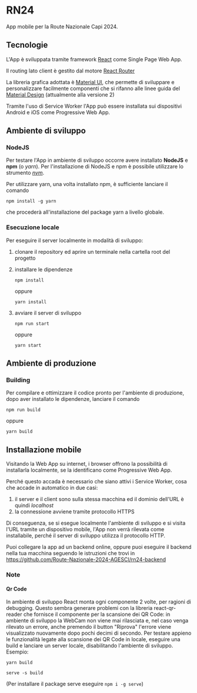 # RN24

App mobile per la Route Nazionale Capi 2024.

## Tecnologie

L'App è sviluppata tramite framework [React](https://react.dev) come Single Page Web App.

Il routing lato client è gestito dal motore [React Router](https://reactrouter.com/en/main)

La libreria grafica adottata è [Material UI](https://mui.com/material-ui/), che permette di sviluppare e personalizzare facilmente componenti che si rifanno alle linee guida del [Material Design](https://m2.material.io) (attualmente alla versione 2)

Tramite l'uso di Service Worker l'App può essere installata sui dispositivi Android e iOS come Progressive Web App.

## Ambiente di sviluppo

### NodeJS

Per testare l'App in ambiente di sviluppo occorre avere installato **NodeJS** e **npm** (o _yarn_).
Per l'installazione di NodeJS e npm è possibile utilizzare lo strumento [_nvm_](https://github.com/nvm-sh/nvm).

Per utilizzare yarn, una volta installato npm, è sufficiente lanciare il comando

`npm install -g yarn`

che procederà all'installazione del package yarn a livello globale.

### Esecuzione locale

Per eseguire il server localmente in modalità di sviluppo:

1. clonare il repository ed aprire un terminale nella cartella root del progetto
2. installare le dipendenze

   `npm install`

   oppure

   `yarn install`

3. avviare il server di sviluppo

   `npm run start`

   oppure

   `yarn start`

## Ambiente di produzione

### Building

Per compilare e ottimizzare il codice pronto per l'ambiente di produzione, dopo aver installato le dipendenze, lanciare il comando

`npm run build`

oppure

`yarn build`

## Installazione mobile

Visitando la Web App su internet, i browser offrono la possibilità di installarla localmente, se la identificano come Progressive Web App.

Perché questo accada è necessario che siano attivi i Service Worker, cosa che accade in automatico in due casi:

1. il server e il client sono sulla stessa macchina ed il dominio dell'URL è quindi _localhost_
2. la connessione avviene tramite protocollo HTTPS

Di conseguenza, se si esegue localmente l'ambiente di sviluppo e si visita l'URL tramite un dispositivo mobile, l'App non verrà rilevata come installabile, perché il server di sviluppo utilizza il protocollo HTTP.

Puoi collegare la app ad un backend online, oppure puoi eseguire il backend nella tua macchina seguendo le istruzioni che trovi in https://github.com/Route-Nazionale-2024-AGESCI/rn24-backend

### Note

#### Qr Code

In ambiente di sviluppo React monta ogni componente 2 volte, per ragioni di debugging. Questo
sembra generare problemi con la libreria react-qr-reader che fornisce il componente per la scansione dei QR Code: in ambiente di sviluppo la WebCam non viene mai rilasciata e, nel caso venga rilevato un errore, anche premendo il button "Riprova" l'errore viene visualizzato nuovamente dopo pochi decimi di secondo.
Per testare appieno le funzionalità legate alla scansione dei QR Code in locale, eseguire una build e lanciare un server locale, disabilitando l'ambiente di sviluppo.
Esempio:

`yarn build`

`serve -s build`

(Per installare il package serve eseguire `npm i -g serve`)
